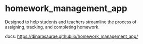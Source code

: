 # homework_management_app
Designed to help students and teachers streamline the process of assigning, tracking, and completing homework.

docs: https://dinarasaurae.github.io/homework_management_app/
